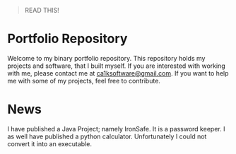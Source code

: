 >READ THIS!

# Portfolio Repository
Welcome to my binary portfolio repository. This repository holds my projects and software, that I built myself. If you are interested with working with me, please contact me at ca1ksoftware@gmail.com. If you want to help me with some of my projects, feel free to contribute.
# News
I have published a Java Project; namely IronSafe. It is a password keeper. I as well have published a python calculator. Unfortunately I could not convert it into an executable.
